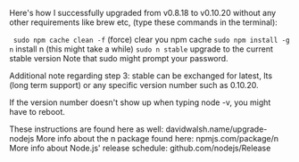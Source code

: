 Here's how I successfully upgraded from v0.8.18 to v0.10.20 without any other requirements like brew etc, (type these commands in the terminal):

``` sudo npm cache clean -f``` (force) clear you npm cache
```sudo npm install -g n``` install n (this might take a while)
```sudo n stable``` upgrade to the current stable version
Note that sudo might prompt your password.

Additional note regarding step 3: stable can be exchanged for latest, lts (long term support) or any specific version number such as 0.10.20.

If the version number doesn't show up when typing node -v, you might have to reboot.

These instructions are found here as well: davidwalsh.name/upgrade-nodejs
More info about the n package found here: npmjs.com/package/n
More info about Node.js' release schedule: github.com/nodejs/Release
